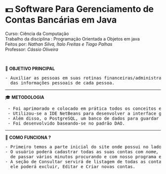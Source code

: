 # 💵 Software Para Gerenciamento de Contas Bancárias em Java 
Curso: Ciência da Computação <br>
Trabalho da disciplina : Programação Orientada a Objetos em java <br>
Feitos por: <i>Nathan Silva, Ítalo Freitas e Tiago Palhas</i> <br>
Professor: <i> Cássio Oliveira </i> <br>

<br>

📑 <b>OBJETIVO  PRINCIPAL</b>
<pre>
- Auxiliar as pessoas em suas rotinas financeiras/administrativas e proporcionar uma melhor organização
  das informações pessoais de cada pessoa.
</pre>

<hr>

🎓 <b>METODOLOGIA </b>
<pre>
 - Foi aprimorado e colocado em prática todos os conceitos e pilares de POO, como classes, objetos, herança, polimorfismo...
 - Utilizou-se a IDE NetBeans para desenvolver a interface gráfica do programa.
 - Além disso, o PostgreSQL, um banco de dados para guardar as informções inseridas pelo usuário.
 - Foi desenvolvido baseando-se no padrão DAO.
</pre>

<hr>

📌 <b>COMO FUNCIONA ?</b>
<pre>
- Primeiro temos a parte inicial do site onde possui no lado superior esquerdo um menu com 2 opções, <b>Consultar</b> e <b>Cadastrar</b>.
- O usuário poderá cadastrar todas as suas contas com <i>nome, nome do seu Banco, o valor do saldo</i>... Assim o cliente evita 
  de passar vários minutos procurando e com nosso programa ele não desperdiça tempo com isso, facilitando no seu dia!
- A seção de Consultar servirá de listagem de todas as contas que o usuário já cadastrou no Banco de Dados. Além disso 
  ele poderá excluir, Editar e Criar novas contas.  
</pre>













